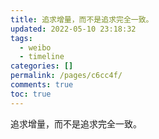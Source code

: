 ```yaml
---
title: 追求增量，而不是追求完全一致。
updated: 2022-05-10 23:18:32
tags:
  - weibo
  - timeline
categories: []
permalink: /pages/c6cc4f/
comments: true
toc: true
---
```

追求增量，而不是追求完全一致。